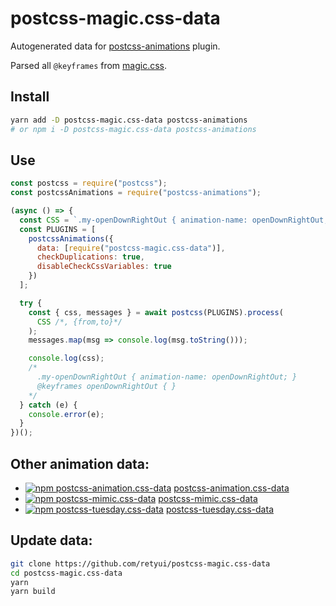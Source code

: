 # postcss-magic.css-data

Autogenerated data for [postcss-animations](https://github.com/retyui/postcss-animations) plugin.

Parsed all `@keyframes` from [magic.css](https://minimamente.com/example/magic_animations/).

## Install

```bash
yarn add -D postcss-magic.css-data postcss-animations
# or npm i -D postcss-magic.css-data postcss-animations
```

## Use

```js
const postcss = require("postcss");
const postcssAnimations = require("postcss-animations");

(async () => {
  const CSS = `.my-openDownRightOut { animation-name: openDownRightOut; }`;
  const PLUGINS = [
    postcssAnimations({
      data: [require("postcss-magic.css-data")],
      checkDuplications: true,
      disableCheckCssVariables: true
    })
  ];

  try {
    const { css, messages } = await postcss(PLUGINS).process(
      CSS /*, {from,to}*/
    );
    messages.map(msg => console.log(msg.toString()));

    console.log(css);
    /*
      .my-openDownRightOut { animation-name: openDownRightOut; }
      @keyframes openDownRightOut { }
    */
  } catch (e) {
    console.error(e);
  }
})();
```

## Other animation data:

* [![npm postcss-animation.css-data](https://img.shields.io/npm/dm/postcss-animation.css-data.svg)](https://www.npmjs.com/package/postcss-animation.css-data) [postcss-animation.css-data](https://github.com/retyui/postcss-animation.css-data)
* [![npm postcss-mimic.css-data](https://img.shields.io/npm/dm/postcss-mimic.css-data.svg)](https://www.npmjs.com/package/postcss-mimic.css-data) [postcss-mimic.css-data](https://github.com/retyui/postcss-mimic.css-data)
* [![npm postcss-tuesday.css-data](https://img.shields.io/npm/dm/postcss-tuesday.css-data.svg)](https://www.npmjs.com/package/postcss-tuesday.css-data) [postcss-tuesday.css-data](https://github.com/retyui/postcss-tuesday.css-data)

## Update data:

```bash
git clone https://github.com/retyui/postcss-magic.css-data
cd postcss-magic.css-data
yarn
yarn build
```
